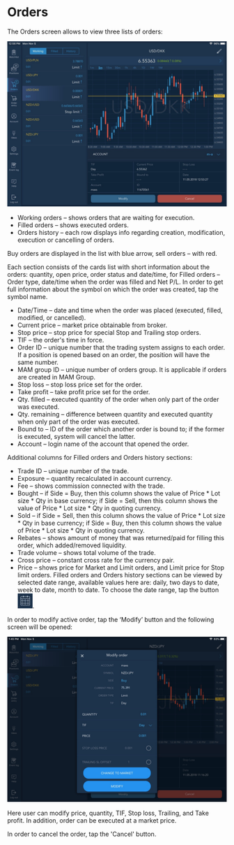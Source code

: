 # Orders

The Orders screen allows to view three lists of orders:

![](../../../.gitbook/assets/for-the-article.jpg)

* Working orders – shows orders that are waiting for execution.
* Filled orders – shows executed orders.
* Orders history – each row displays info regarding creation, modification, execution or cancelling of orders.

Buy orders are displayed in the list with blue arrow, sell orders – with red.

Each section consists of the cards list with short information about the orders: quantity, open price, order status and date/time, for Filled orders – Order type, date/time when the order was filled and Net P/L. In order to get full information about the symbol on which the order was created, tap the symbol name.

* Date/Time – date and time when the order was placed \(executed, filled, modified, or cancelled\).
* Current price – market price obtainable from broker.
* Stop price – stop price for special Stop and Trailing stop orders.
* TIF – the order's time in force.
* Order ID – unique number that the trading system assigns to each order. If a position is opened based on an order, the position will have the same number.
* MAM group ID – unique number of orders group. It is applicable if orders are created in MAM Group.
* Stop loss – stop loss price set for the order.
* Take profit – take profit price set for the order.
* Qty. filled – executed quantity of the order when only part of the order was executed.
* Qty. remaining – difference between quantity and executed quantity when only part of the order was executed.
* Bound to – ID of the order which another order is bound to; if the former is executed, system will cancel the latter.
* Account – login name of the account that opened the order.

Additional columns for Filled orders and Orders history sections:

* Trade ID – unique number of the trade.
* Exposure – quantity recalculated in account currency.
* Fee – shows commission connected with the trade.
* Bought – if Side = Buy, then this column shows the value of Price \* Lot size \* Qty in base currency; if Side = Sell, then this column shows the value of Price \* Lot size \* Qty in quoting currency.
* Sold – if Side = Sell, then this column shows the value of Price \* Lot size \* Qty in base currency; if Side = Buy, then this column shows the value of Price \* Lot size \* Qty in quoting currency.
* Rebates – shows amount of money that was returned/paid for filling this order, which added/removed liquidity.
* Trade volume – shows total volume of the trade.
* Cross price – constant cross rate for the currency pair.
* Price – shows price for Market and Limit orders, and Limit price for Stop limit orders. Filled orders and Orders history sections can be viewed by selected date range, available values here are: daily, two days to date, week to date, month to date. To choose the date range, tap the button![](../../../.gitbook/assets/calendar%20%282%29.jpg).


In order to modify active order, tap the ‘Modify’ button and the following screen will be opened:

![](../../../.gitbook/assets/modify-new.png)

Here user can modify price, quantity, TIF, Stop loss, Trailing, and Take profit. In addition, order can be executed at a market price.

In order to cancel the order, tap the 'Cancel' button.

